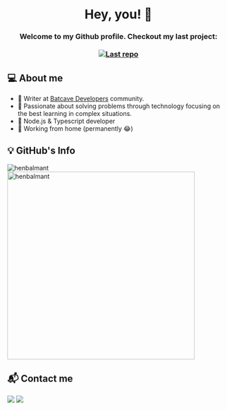 <h1 align="center">
     Hey, you! 👋
</h1>

<h3 align="center">
    Welcome to my Github profile. Checkout my last project:</br></br>
  <a href="https://github.com/henbalmant/delivery-app-node-js">
    <img alt="Last repo" src="https://img.shields.io/badge/Github-Delivery%20App-ffe16b?style=flat&logo=github">
  </a>
</h3>

## 💻 About me

- 🦇 Writer at [Batcave Developers][batcave] community.
- 🎯 Passionate about solving problems through technology focusing on the best learning in complex situations.
- 🔨 Node.js & Typescript developer
- 🏡 Working from home (permanently 😂)

## 💡 GitHub's Info

<p><img align="left" src="https://github-readme-stats.vercel.app/api/top-langs?username=henbalmant&show_icons=true&locale=en&layout=compact&theme=dark" alt="henbalmant" /></p>

<p>&nbsp;<img align="center" src="https://github-readme-stats.vercel.app/api?username=henbalmant&show_icons=true&theme=dark&locale=en" alt="henbalmant" width="425" /></p>

## 📬 Contact me

<div> 
  <a href = "mailto:henrique.balmant@gmail.com"><img src="https://img.shields.io/badge/-Gmail-c14438?style=for-the-badge&logo=gmail&logoColor=white" target="_blank"></a>
  <a href="https://www.linkedin.com/in/henrique-balmant/" target="_blank"><img src="https://img.shields.io/badge/-LinkedIn-%230077B5?style=for-the-badge&logo=linkedin&logoColor=white" target="_blank"></a> 
</div>

[batcave]: https://batcave.dev.br/
